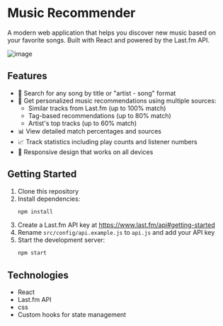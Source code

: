 # Music Recommender

A modern web application that helps you discover new music based on your favorite songs. Built with React and powered by the Last.fm API.

![image](https://github.com/user-attachments/assets/c1be6c84-ddfd-41d9-8b83-4316067db82f)

## Features

- 🎵 Search for any song by title or "artist - song" format
- 🎯 Get personalized music recommendations using multiple sources:
  - Similar tracks from Last.fm (up to 100% match)
  - Tag-based recommendations (up to 80% match)
  - Artist's top tracks (up to 60% match)
- 📊 View detailed match percentages and sources
- 📈 Track statistics including play counts and listener numbers
- 📱 Responsive design that works on all devices

## Getting Started

1. Clone this repository
2. Install dependencies:
   ```bash
   npm install
   ```
3. Create a Last.fm API key at https://www.last.fm/api#getting-started
4. Rename `src/config/api.example.js` to `api.js` and add your API key
5. Start the development server:
   ```bash
   npm start
   ```

## Technologies

- React
- Last.fm API
- css
- Custom hooks for state management
